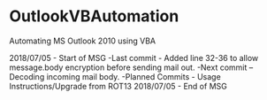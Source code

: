 # OutlookVBAutomation
Automating MS Outlook 2010 using VBA 


2018/07/05 - Start of MSG
-Last commit - Added line 32-36 to allow message.body encryption before sending mail out. 
-Next commit – Decoding incoming mail body. 
-Planned Commits - Usage Instructions/Upgrade from ROT13
2018/07/05 - End of MSG
